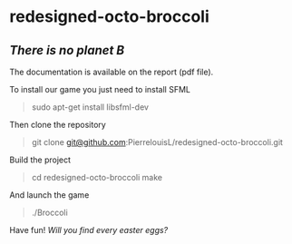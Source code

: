 # redesigned-octo-broccoli
## _There is no planet B_

The documentation is available on the report (pdf file).

To install our game you just need to install SFML
>sudo apt-get install libsfml-dev

Then clone the repository
>git clone git@github.com:PierrelouisL/redesigned-octo-broccoli.git

Build the project
>cd redesigned-octo-broccoli
>make

And launch the game
>./Broccoli

Have fun!
_Will you find every easter eggs?_
